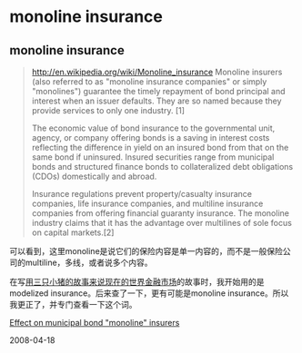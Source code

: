 # monoline insurance

## monoline insurance

> http://en.wikipedia.org/wiki/Monoline_insurance
> Monoline insurers (also referred to as "monoline insurance companies" or simply "monolines") guarantee the timely repayment of bond principal and interest when an issuer defaults. They are so named because they provide services to only one industry. [1]
> 
> The economic value of bond insurance to the governmental unit, agency, or company offering bonds is a saving in interest costs reflecting the difference in yield on an insured bond from that on the same bond if uninsured. Insured securities range from municipal bonds and structured finance bonds to collateralized debt obligations (CDOs) domestically and abroad.
> 
> Insurance regulations prevent property/casualty insurance companies, life insurance companies, and multiline insurance companies from offering financial guaranty insurance. The monoline industry claims that it has the advantage over multilines of sole focus on capital markets.[2]

可以看到，这里monoline是说它们的保险内容是单一内容的，而不是一般保险公司的multiline，多线，或者说多个内容。

在写[用三只小猪的故事来说现在的世界金融市场](http://pengyou.rijiben.org/node/1904)的故事时，我开始用的是modelized insurance。后来查了一下，更有可能是monoline insurance。所以我更正了，并专门查看一下这个词。


[Effect on municipal bond "monoline" insurers](http://en.wikipedia.org/w/index.php?title=Subprime_mortgage_crisis&printable=yes#Effect_on_municipal_bond_.22monoline.22_insurers)





2008-04-18